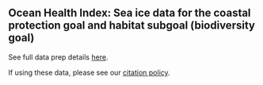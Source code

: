 ## Ocean Health Index: Sea ice data for the coastal protection goal and habitat subgoal (biodiversity goal)

See full data prep details [here](https://rawgit.com/OHI-Science/ohiprep/master/globalprep/hab_seaice/v2016/hab_seaice_dataprep.html).

If using these data, please see our [citation policy](http://ohi-science.org/citation-policy/).